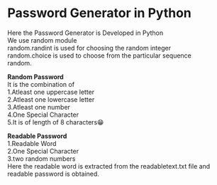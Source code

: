 # Password Generator in Python
Here the Password Generator is Developed in Python\
We use random module\
random.randint is used for choosing the random integer\
random.choice is used to choose from the particular sequence\
random.

**Random Password**\
It is the combination of \
1.Atleast one uppercase letter\
2.Atleast one lowercase letter\
3.Atleast one number\
4.One Special Character\
5.It is of length of 8 characters😁

**Readable Password**\
1.Readable Word\
2.One Special Character\
3.two random numbers\
Here the readable word is extracted from the readabletext.txt file and readable password is obtained.
